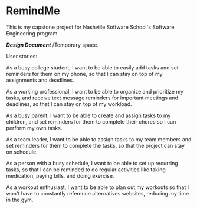 # RemindMe
This is my capstone project for Nashville Software School's Software Engineering program.


***Design Document*** /Temporary space.

User stories:

As a busy college student, I want to be able to easily add tasks and set reminders for them on my phone, so that I can stay on top of my assignments and deadlines.

As a working professional, I want to be able to organize and prioritize my tasks, and receive text message reminders for important meetings and deadlines, so that I can stay on top of my workload.

As a busy parent, I want to be able to create and assign tasks to my children, and set reminders for them to complete their chores so I can perform my own tasks.

As a team leader, I want to be able to assign tasks to my team members and set reminders for them to complete the tasks, so that the project can stay on schedule.

As a person with a busy schedule, I want to be able to set up recurring tasks, so that I can be reminded to do regular activities like taking medication, paying bills, and doing exercise.

As a workout enthusiast, I want to be able to plan out my workouts so that I won't have to constantly reference alternatives websites, reducing my time in the gym.

